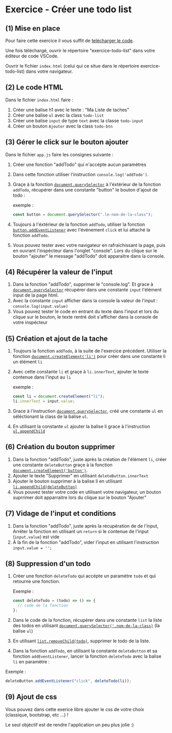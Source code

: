 # Exercice - Créer une todo list

## (1) Mise en place

Pour faire cette exercice il vous suffit de [telécharger le code](https://github.com/Djeg/js-tuto/archive/refs/heads/master.zip).

Une fois téléchargé, ouvrir le répertoire "exercice-todo-list" dans votre éditeur de code VSCode.

Ouvrir le fichier `index.html` (celui qui ce situe dans le répertoire exercice-todo-list) dans votre navigateur.

## (2) Le code HTML

Dans le fichier `index.html` faire :

1. Créer une balise h1 avec le texte : "Ma Liste de taches"
2. Créer une balise `ul` avec la class `todo-list`
3. Créer une balise `input` de type `text` avec la classe `todo-input`
4. Créer un bouton `Ajouter` avec la class `todo-btn`

## (3) Gérer le click sur le bouton ajouter

Dans le fichier `app.js` faire les consignes suivante :

1. Créer une fonction "addTodo" qui n'accépte aucun paramètres
2. Dans cette fonction utiliser l'instruction `console.log('addTodo')`.
3. Graçe à la fonction [`document.querySelector`](https://developer.mozilla.org/fr/docs/Web/API/Document/querySelector)
   à l'éxtérieur de la fonction `addTodo`, récupérer dans une constante "button" le bouton
   d'ajout de todo :

   exemple :

   ```js
   const button = document.querySelector(".le-nom-de-la-class");
   ```

4. Toujours à l'éxtérieur de la fonction `addTodo`, utiliser la fonction [`button.addEventListener`](https://developer.mozilla.org/fr/docs/Web/API/EventTarget/addEventListener)
   avec l'événement `click` et lui attaché la fonction `addTodo`.

5. Vous pouvez tester avec votre navigateur en rafraichissant la page, puis en ouvrant l'inspécteur dans l'onglet "console". Lors du clique sur le bouton "ajouter" le message "addTodo" doit apparaitre dans la console.

## (4) Récupérer la valeur de l'input

1. Dans la fonction "addTodo", supprimer le "console.log". Et grace à [`document.querySelector`](https://developer.mozilla.org/fr/docs/Web/API/Document/querySelector) récupérer
   dans une constante `input` l'élément input de la page html.
2. Avec la constante `input` afficher dans la console la valeur de l'input : `console.log(input.value)`
3. Vous pouvez tester le code en entrant du texte dans l'input et lors du clique sur le bouton, le texte rentré
   doit s'afficher dans la console de votre inspécteur

## (5) Création et ajout de la tache

1. Toujours la fonction `addTodo`, à la suite de l'exercice précédent. Utiliser la fonction
   [`document.createElement('li')`](https://developer.mozilla.org/fr/docs/Web/API/Document/createElement) pour créer dans une constante li un élément `li`
2. Avec cette constante `li` et graçe à `li.innerText`, ajouter le texte contenue dans l'input au `li`

   exemple :

   ```js
   const li = document.createElement("li");
   li.innerText = input.value;
   ```

3. Grace à l'instruction [`document.querySelector`](https://developer.mozilla.org/fr/docs/Web/API/Document/querySelector),
   créé une constante `ul` en séléctionant la class de la balise `ul`.
4. En utilisant la constante `ul` ajouter la balise li grace à l'instruction [`ul.appendChild`](https://developer.mozilla.org/fr/docs/Web/API/Node/appendChild)

## (6) Création du bouton supprimer

1. Dans la fonction "addTodo", juste après la création de l'élément `li`, créer une constante
   `deleteButton` graçe à la fonction [`document.createElement('button')`](https://developer.mozilla.org/fr/docs/Web/API/Document/createElement).
2. Ajouter le texte "Supprimer" en utilisant `deleteButton.innerText`
3. Ajouter le bouton supprimer à la balise li en utilisant [`li.appendChild(deleteButton)`](https://developer.mozilla.org/en-US/docs/Web/API/Node/appendChild)
4. Vous pouvez tester votre code en utilisant votre navigateur, un bouton suprrimer doit apparraitre
   lors du clique sur le bouton "Ajouter"

## (7) Vidage de l'input et conditions

1. Dans la fonction "addTodo", juste après la récupération de de l'input, Arréter la fonction en utilisant un `return` si le contenue de l'input (`input.value`) est vide
2. À la fin de la fonction "addTodo", vider l'input en utilisant l'instruction `input.value = '';`

## (8) Suppression d'un todo

1. Créer une fonction `deleteTodo` qui accépte un paramètre `todo` et qui retourne une fonction.

   Exemple :

   ```js
   const deleteTodo = (todo) => () => {
     // code de la fonction
   };
   ```

2. Dans le code de la fonction, récupérer dans une constante `list` la liste des todos
   en utilisant [`document.querySelector('.nom-de-la-class)`](https://developer.mozilla.org/en-US/docs/Web/API/Document/querySelector) (la balise `ul`)
3. En utilisant [`list.removeChild(todo)`](), supprimer le todo de la liste.
4. Dans la fonction `addTodo`, en utilisant la constante `deleteButton` et sa fonction `addEventListener`, lancer la fonction `deleteTodo` avec la balise `li` en paramètre :

Exemple :

```js
deleteButton.addEventListener("click", deleteTodo(li));
```

## (9) Ajout de css

Vous pouvez dans cette exerice libre ajouter le css de votre choix (classique, bootstrap, etc ...) !

Le seul objéctif est de rendre l'application un peu plus jolie :)

